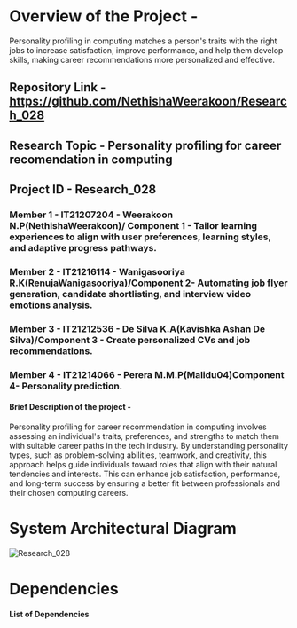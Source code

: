 # Overview of the Project - 
Personality profiling in computing matches a person's traits with the right jobs to increase satisfaction, improve performance, and help them develop skills, making career recommendations more personalized and effective.

## Repository Link - https://github.com/NethishaWeerakoon/Research_028
## Research Topic - Personality profiling for career recomendation in computing
## Project ID - Research_028

### Member 1 - IT21207204 - Weerakoon N.P(NethishaWeerakoon)/ Component 1 - Tailor learning experiences to align with user preferences, learning styles, and adaptive progress pathways.
### Member 2 - IT21216114 - Wanigasooriya R.K(RenujaWanigasooriya)/Component 2- Automating job flyer generation, candidate shortlisting, and interview video emotions analysis.
### Member 3 - IT21212536 - De Silva K.A(Kavishka Ashan De Silva)/Component 3 - Create personalized CVs and job recommendations.
### Member 4 - IT21214066 - Perera M.M.P(Malidu04)Component 4- Personality prediction. 


#### Brief Description of the project - 
Personality profiling for career recommendation in computing involves assessing an individual's traits, preferences, and strengths to match them with suitable career paths in the tech industry. By understanding personality types, such as problem-solving abilities, teamwork, and creativity, this approach helps guide individuals toward roles that align with their natural tendencies and interests. This can enhance job satisfaction, performance, and long-term success by ensuring a better fit between professionals and their chosen computing careers.


# System Architectural Diagram
![Research_028](https://github.com/user-attachments/assets/db480b00-f649-444b-8443-68b45b27ef50)

# Dependencies

#### List of Dependencies
